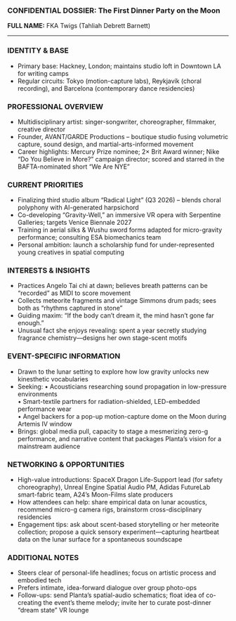 ### CONFIDENTIAL DOSSIER: The First Dinner Party on the Moon

**FULL NAME:** FKA Twigs (Tahliah Debrett Barnett)

---
### IDENTITY & BASE
- Primary base: Hackney, London; maintains studio loft in Downtown LA for writing camps
- Regular circuits: Tokyo (motion-capture labs), Reykjavík (choral recording), and Barcelona (contemporary dance residencies)

### PROFESSIONAL OVERVIEW
- Multidisciplinary artist: singer-songwriter, choreographer, filmmaker, creative director
- Founder, AVANT/GARDE Productions – boutique studio fusing volumetric capture, sound design, and martial-arts-informed movement
- Career highlights: Mercury Prize nominee; 2× Brit Award winner; Nike “Do You Believe in More?” campaign director; scored and starred in the BAFTA-nominated short “We Are NYE”

### CURRENT PRIORITIES
- Finalizing third studio album “Radical Light” (Q3 2026) – blends choral polyphony with AI-generated harpsichord
- Co-developing “Gravity-Well,” an immersive VR opera with Serpentine Galleries; targets Venice Biennale 2027
- Training in aerial silks & Wushu sword forms adapted for micro-gravity performance; consulting ESA biomechanics team
- Personal ambition: launch a scholarship fund for under-represented young creatives in spatial computing

### INTERESTS & INSIGHTS
- Practices Angelo Tai chi at dawn; believes breath patterns can be “recorded” as MIDI to score movement
- Collects meteorite fragments and vintage Simmons drum pads; sees both as “rhythms captured in stone”
- Guiding maxim: “If the body can’t dream it, the mind hasn’t gone far enough.”
- Unusual fact she enjoys revealing: spent a year secretly studying fragrance chemistry—designs her own stage-scent motifs

### EVENT-SPECIFIC INFORMATION
- Drawn to the lunar setting to explore how low gravity unlocks new kinesthetic vocabularies
- Seeking: 
  • Acousticians researching sound propagation in low-pressure environments  
  • Smart-textile partners for radiation-shielded, LED-embedded performance wear  
  • Angel backers for a pop-up motion-capture dome on the Moon during Artemis IV window
- Brings: global media pull, capacity to stage a mesmerizing zero-g performance, and narrative content that packages Planta’s vision for a mainstream audience

### NETWORKING & OPPORTUNITIES
- High-value introductions: SpaceX Dragon Life-Support lead (for safety choreography), Unreal Engine Spatial Audio PM, Adidas FutureLab smart-fabric team, A24’s Moon-Films slate producers
- How attendees can help: share empirical data on lunar acoustics, recommend micro-g camera rigs, brainstorm cross-disciplinary residencies
- Engagement tips: ask about scent-based storytelling or her meteorite collection; propose a quick sensory experiment—capturing heartbeat data on the lunar surface for a spontaneous soundscape

### ADDITIONAL NOTES
- Steers clear of personal-life headlines; focus on artistic process and embodied tech
- Prefers intimate, idea-forward dialogue over group photo-ops
- Follow-ups: send Planta’s spatial-audio schematics; float idea of co-creating the event’s theme melody; invite her to curate post-dinner “dream state” VR lounge